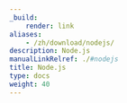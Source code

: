 ```yaml
---
_build:
    render: link
aliases:
    - /zh/download/nodejs/
description: Node.js
manualLinkRelref: ./#nodejs
title: Node.js
type: docs
weight: 40
---
```

